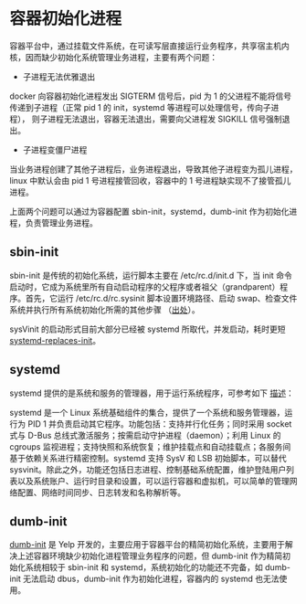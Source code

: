 # 容器初始化进程

容器平台中，通过挂载文件系统，在可读写层直接运行业务程序，共享宿主机内核，因而缺少初始化系统管理业务进程，主要有两个问题：

- 子进程无法优雅退出

docker 向容器初始化进程发出 SIGTERM 信号后，pid 为 1 的父进程不能将信号传递到子进程（正常 pid 1 的 init，systemd 等进程可以处理信号，传向子进程），
则子进程无法退出，容器无法退出，需要向父进程发 SIGKILL 信号强制退出。

- 子进程变僵尸进程

当业务进程创建了其他子进程后，业务进程退出，导致其他子进程变为孤儿进程，linux 中默认会由 pid 1 号进程接管回收，容器中的 1 号进程缺实现不了接管孤儿进程。

上面两个问题可以通过为容器配置 sbin-init，systemd，dumb-init 作为初始化进程，负责管理业务进程。

## sbin-init

sbin-init 是传统的初始化系统，运行脚本主要在 /etc/rc.d/init.d 下，当 init 命令启动时，它成为系统里所有自动启动程序的父程序或者祖父（grandparent）程序。首先，它运行 /etc/rc.d/rc.sysinit 脚本设置环境路径、启动 swap、检查文件系统并执行所有系统初始化所需的其他步骤 （[出处](https://access.redhat.com/documentation/zh-cn/red_hat_enterprise_linux/6/html/installation_guide/s2-boot-init-shutdown-init)）。

sysVinit 的启动形式目前大部分已经被 systemd 所取代，并发启动，耗时更短 [systemd-replaces-init](https://www.tecmint.com/systemd-replaces-init-in-linux/)。

## systemd

systemd 提供的是系统和服务的管理器，用于运行系统程序，可参考如下 [描述](https://wiki.archlinux.org/index.php/Systemd_(%E7%AE%80%E4%BD%93%E4%B8%AD%E6%96%87))：

systemd 是一个 Linux 系统基础组件的集合，提供了一个系统和服务管理器，运行为 PID 1 并负责启动其它程序。功能包括：支持并行化任务；同时采用 socket 式与 D-Bus 总线式激活服务；按需启动守护进程（daemon）；利用 Linux 的 cgroups 监视进程；支持快照和系统恢复；维护挂载点和自动挂载点；各服务间基于依赖关系进行精密控制。systemd 支持 SysV 和 LSB 初始脚本，可以替代 sysvinit。除此之外，功能还包括日志进程、控制基础系统配置，维护登陆用户列表以及系统账户、运行时目录和设置，可以运行容器和虚拟机，可以简单的管理网络配置、网络时间同步、日志转发和名称解析等。

## dumb-init

[dumb-init](https://github.com/Yelp/dumb-init) 是 Yelp 开发的，主要应用于容器平台的精简初始化系统，主要用于解决上述容器环境缺少初始化进程管理业务程序的问题，但 dumb-init 作为精简初始化系统相较于 sbin-init 和 systemd，系统初始化的功能还不完备，如 dumb-init 无法启动 dbus，dumb-init 作为初始化进程，容器内的 systemd 也无法使用。
